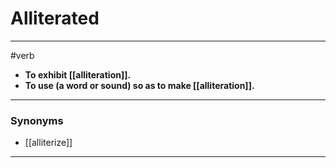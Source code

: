 # Alliterated
---
#verb
- **To exhibit [[alliteration]].**
- **To use (a word or sound) so as to make [[alliteration]].**
---
### Synonyms
- [[alliterize]]
---
